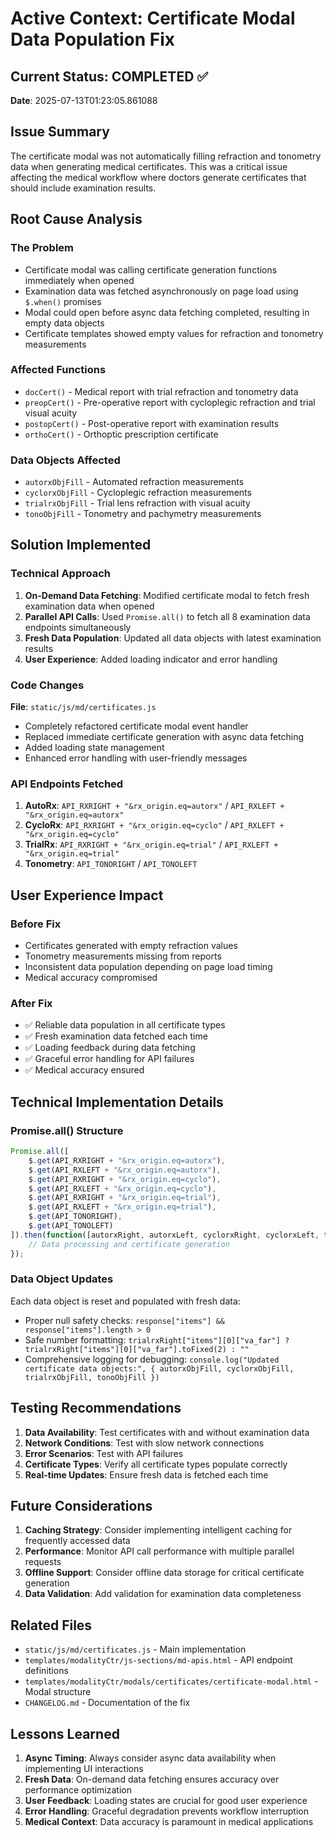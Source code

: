 # Active Context: Certificate Modal Data Population Fix

## Current Status: COMPLETED ✅

**Date**: 2025-07-13T01:23:05.861088

## Issue Summary

The certificate modal was not automatically filling refraction and tonometry data when generating medical certificates. This was a critical issue affecting the medical workflow where doctors generate certificates that should include examination results.

## Root Cause Analysis

### The Problem
- Certificate modal was calling certificate generation functions immediately when opened
- Examination data was fetched asynchronously on page load using `$.when()` promises
- Modal could open before async data fetching completed, resulting in empty data objects
- Certificate templates showed empty values for refraction and tonometry measurements

### Affected Functions
- `docCert()` - Medical report with trial refraction and tonometry data
- `preopCert()` - Pre-operative report with cycloplegic refraction and trial visual acuity  
- `postopCert()` - Post-operative report with examination results
- `orthoCert()` - Orthoptic prescription certificate

### Data Objects Affected
- `autorxObjFill` - Automated refraction measurements
- `cyclorxObjFill` - Cycloplegic refraction measurements
- `trialrxObjFill` - Trial lens refraction with visual acuity
- `tonoObjFill` - Tonometry and pachymetry measurements

## Solution Implemented

### Technical Approach
1. **On-Demand Data Fetching**: Modified certificate modal to fetch fresh examination data when opened
2. **Parallel API Calls**: Used `Promise.all()` to fetch all 8 examination data endpoints simultaneously
3. **Fresh Data Population**: Updated all data objects with latest examination results
4. **User Experience**: Added loading indicator and error handling

### Code Changes
**File**: `static/js/md/certificates.js`
- Completely refactored certificate modal event handler
- Replaced immediate certificate generation with async data fetching
- Added loading state management
- Enhanced error handling with user-friendly messages

### API Endpoints Fetched
1. **AutoRx**: `API_RXRIGHT + "&rx_origin.eq=autorx"` / `API_RXLEFT + "&rx_origin.eq=autorx"`
2. **CycloRx**: `API_RXRIGHT + "&rx_origin.eq=cyclo"` / `API_RXLEFT + "&rx_origin.eq=cyclo"`
3. **TrialRx**: `API_RXRIGHT + "&rx_origin.eq=trial"` / `API_RXLEFT + "&rx_origin.eq=trial"`
4. **Tonometry**: `API_TONORIGHT` / `API_TONOLEFT`

## User Experience Impact

### Before Fix
- Certificates generated with empty refraction values
- Tonometry measurements missing from reports
- Inconsistent data population depending on page load timing
- Medical accuracy compromised

### After Fix
- ✅ Reliable data population in all certificate types
- ✅ Fresh examination data fetched each time
- ✅ Loading feedback during data fetching
- ✅ Graceful error handling for API failures
- ✅ Medical accuracy ensured

## Technical Implementation Details

### Promise.all() Structure
```javascript
Promise.all([
    $.get(API_RXRIGHT + "&rx_origin.eq=autorx"),
    $.get(API_RXLEFT + "&rx_origin.eq=autorx"),
    $.get(API_RXRIGHT + "&rx_origin.eq=cyclo"),
    $.get(API_RXLEFT + "&rx_origin.eq=cyclo"),
    $.get(API_RXRIGHT + "&rx_origin.eq=trial"),
    $.get(API_RXLEFT + "&rx_origin.eq=trial"),
    $.get(API_TONORIGHT),
    $.get(API_TONOLEFT)
]).then(function([autorxRight, autorxLeft, cyclorxRight, cyclorxLeft, trialrxRight, trialrxLeft, tonoRight, tonoLeft]) {
    // Data processing and certificate generation
});
```

### Data Object Updates
Each data object is reset and populated with fresh data:
- Proper null safety checks: `response["items"] && response["items"].length > 0`
- Safe number formatting: `trialrxRight["items"][0]["va_far"] ? trialrxRight["items"][0]["va_far"].toFixed(2) : ""`
- Comprehensive logging for debugging: `console.log("Updated certificate data objects:", { autorxObjFill, cyclorxObjFill, trialrxObjFill, tonoObjFill })`

## Testing Recommendations

1. **Data Availability**: Test certificates with and without examination data
2. **Network Conditions**: Test with slow network connections
3. **Error Scenarios**: Test with API failures
4. **Certificate Types**: Verify all certificate types populate correctly
5. **Real-time Updates**: Ensure fresh data is fetched each time

## Future Considerations

1. **Caching Strategy**: Consider implementing intelligent caching for frequently accessed data
2. **Performance**: Monitor API call performance with multiple parallel requests
3. **Offline Support**: Consider offline data storage for critical certificate generation
4. **Data Validation**: Add validation for examination data completeness

## Related Files

- `static/js/md/certificates.js` - Main implementation
- `templates/modalityCtr/js-sections/md-apis.html` - API endpoint definitions
- `templates/modalityCtr/modals/certificates/certificate-modal.html` - Modal structure
- `CHANGELOG.md` - Documentation of the fix

## Lessons Learned

1. **Async Timing**: Always consider async data availability when implementing UI interactions
2. **Fresh Data**: On-demand data fetching ensures accuracy over performance optimization
3. **User Feedback**: Loading states are crucial for good user experience
4. **Error Handling**: Graceful degradation prevents workflow interruption
5. **Medical Context**: Data accuracy is paramount in medical applications 